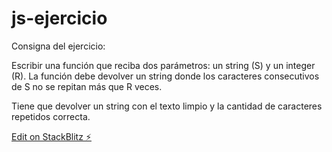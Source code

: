 # js-ejercicio

Consigna del ejercicio: 

Escribir una función que reciba dos parámetros: un string (S) y un integer (R).
La función debe devolver un string donde los caracteres consecutivos de S no se repitan más que R veces.

Tiene que devolver un string con el texto limpio y la cantidad de caracteres repetidos correcta. 


[Edit on StackBlitz ⚡️](https://stackblitz.com/edit/js-ejercicio)
